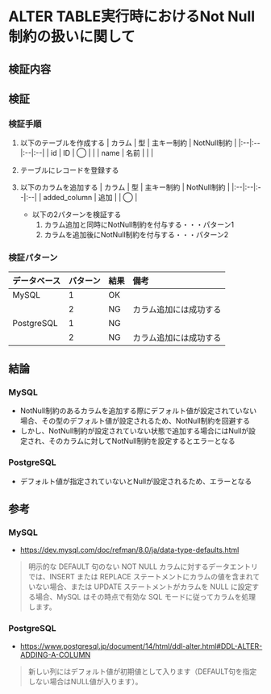 # ALTER TABLE実行時におけるNot Null制約の扱いに関して

## 検証内容

## 検証
### 検証手順
1. 以下のテーブルを作成する
   | カラム | 型 | 主キー制約 | NotNull制約 |
   |:--|:--|:--|:--|
   | id | ID | ◯ | |
   | name | 名前 |  | |
1. テーブルにレコードを登録する
1. 以下のカラムを追加する
   | カラム | 型 | 主キー制約 | NotNull制約 |
   |:--|:--|:--|:--|
   | added_column | 追加 | | ◯ |

   - 以下の2パターンを検証する
      1. カラム追加と同時にNotNull制約を付与する・・・パターン1
      1. カラムを追加後にNotNull制約を付与する・・・パターン2

### 検証パターン
| データベース | パターン | 結果 | 備考 |
|:--|:--|:--|:--|
| MySQL | 1 | OK | |
| | 2 | NG | カラム追加には成功する |
| PostgreSQL | 1 | NG | |
| | 2 | NG | カラム追加には成功する |

## 結論
### MySQL
- NotNull制約のあるカラムを追加する際にデフォルト値が設定されていない場合、その型のデフォルト値が設定されるため、NotNull制約を回避する
- しかし、NotNull制約が設定されていない状態で追加する場合にはNullが設定され、そのカラムに対してNotNull制約を設定するとエラーとなる

### PostgreSQL
- デフォルト値が指定されていないとNullが設定されるため、エラーとなる

## 参考
### MySQL
- https://dev.mysql.com/doc/refman/8.0/ja/data-type-defaults.html
> 明示的な DEFAULT 句のない NOT NULL カラムに対するデータエントリでは、INSERT または REPLACE ステートメントにカラムの値を含まれていない場合、または UPDATE ステートメントがカラムを NULL に設定する場合、MySQL はその時点で有効な SQL モードに従ってカラムを処理します。

### PostgreSQL
- https://www.postgresql.jp/document/14/html/ddl-alter.html#DDL-ALTER-ADDING-A-COLUMN
> 新しい列にはデフォルト値が初期値として入ります（DEFAULT句を指定しない場合はNULL値が入ります）。

